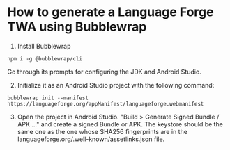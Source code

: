 # How to generate a Language Forge TWA using Bubblewrap

1. Install Bubblewrap

`npm i -g @bubblewrap/cli`

Go through its prompts for configuring the JDK and Android Studio.

2. Initialize it as an Android Studio project with the following command:

`bubblewrap init --manifest https://languageforge.org/appManifest/languageforge.webmanifest`

3. Open the project in Android Studio.
"Build > Generate Signed Bundle / APK ..." and create a signed Bundle or APK. The keystore should be the same one as the one whose SHA256 fingerprints are in the languageforge.org/.well-known/assetlinks.json file.